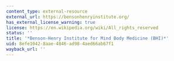 ```yaml
---
content_type: external-resource
external_url: https://bensonhenryinstitute.org/
has_external_license_warning: true
license: https://en.wikipedia.org/wiki/All_rights_reserved
status: ''
title: '*Benson-Henry Institute for Mind Body Medicine (BHI)*'
uid: 8efe1042-8aae-4846-ad98-4aed66ab67f1
wayback_url: ''
---
```

